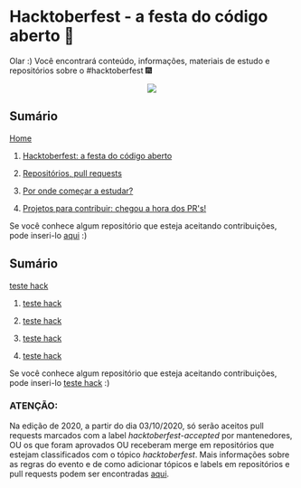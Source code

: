# Hacktoberfest - a festa do código aberto :tada:

Olar :) Você encontrará conteúdo, informações, materiais de estudo e repositórios sobre o #hacktoberfest :fireworks:  

<p align="center">
<img src="https://media.giphy.com/media/3EfgWHj0YIDrW/giphy.gif">
</p>  

## Sumário  

[Home](https://github.com/leticiadasilva/Hacktoberfest/wiki)

1. [Hacktoberfest: a festa do código aberto](https://github.com/leticiadasilva/Hacktoberfest/wiki/1.-Hacktoberfest:-a-festa-do-c%C3%B3digo-aberto)  

2. [Repositórios, pull requests](https://github.com/leticiadasilva/Hacktoberfest/wiki/2.-Reposit%C3%B3rios,-pull-requests)  

3. [Por onde começar a estudar?](https://github.com/leticiadasilva/Hacktoberfest/wiki/3.-Por-onde-come%C3%A7ar-a-estudar%3F)  

4. [Projetos para contribuir: chegou a hora dos PR's!](https://github.com/leticiadasilva/Hacktoberfest/wiki/4.-Projetos-para-contribuir:-chegou-a-hora-dos-PR's!)


Se você conhece algum repositório que esteja aceitando contribuições, pode inseri-lo [aqui](https://github.com/leticiadasilva/Hacktoberfest/blob/master/repositorios.md) :)  
## Sumário  

[teste hack](teste.com)

1. [teste hack](teste.com)  

2. [teste hack](teste.com)  

3. [teste hack](teste.com)  

4. [teste hack](teste.com)


Se você conhece algum repositório que esteja aceitando contribuições, pode inseri-lo [teste hack](teste.com) :)  

### **ATENÇÃO**: 
Na edição de 2020, a partir do dia 03/10/2020, só serão aceitos pull requests marcados com a label _hacktoberfest-accepted_ por mantenedores, OU os que foram aprovados OU receberam merge em repositórios que estejam classificados com o tópico _hacktoberfest_. Mais informações sobre as regras do evento e de como adicionar tópicos e labels em repositórios e pull requests podem ser encontradas [aqui](https://hacktoberfest.digitalocean.com/hacktoberfest-update?utm_medium=email&utm_source=hacktoberfest&utm_campaign=main_&utm_content=response).
